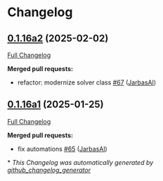 # Changelog

## [0.1.16a2](https://github.com/OpenVoiceOS/ovos-skill-ddg/tree/0.1.16a2) (2025-02-02)

[Full Changelog](https://github.com/OpenVoiceOS/ovos-skill-ddg/compare/0.1.16a1...0.1.16a2)

**Merged pull requests:**

- refactor: modernize solver class [\#67](https://github.com/OpenVoiceOS/ovos-skill-ddg/pull/67) ([JarbasAl](https://github.com/JarbasAl))

## [0.1.16a1](https://github.com/OpenVoiceOS/ovos-skill-ddg/tree/0.1.16a1) (2025-01-25)

[Full Changelog](https://github.com/OpenVoiceOS/ovos-skill-ddg/compare/0.1.15...0.1.16a1)

**Merged pull requests:**

- fix automations [\#65](https://github.com/OpenVoiceOS/ovos-skill-ddg/pull/65) ([JarbasAl](https://github.com/JarbasAl))



\* *This Changelog was automatically generated by [github_changelog_generator](https://github.com/github-changelog-generator/github-changelog-generator)*
